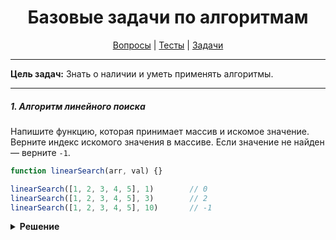 <div align="center">

# Базовые задачи по алгоритмам

[Вопросы](https://github.com/dollaween/javascript-questions)
|
[Тесты](https://github.com/dollaween/javascript-tests)
|
[Задачи](https://github.com/dollaween/javascript-tasks)

</div>

---

**Цель задач:** Знать о наличии и уметь применять алгоритмы.

---

##### 1. Алгоритм линейного поиска
Напишите функцию, которая принимает массив и искомое значение. Верните индекс искомого значения в массиве. Если значение не найден — верните `-1`.

```javascript
function linearSearch(arr, val) {}

linearSearch([1, 2, 3, 4, 5], 1)        // 0
linearSearch([1, 2, 3, 4, 5], 3)        // 2
linearSearch([1, 2, 3, 4, 5], 10)       // -1
```

<details><summary><b>Решение</b></summary>
<p>

```javascript
function linearSearch(arr, val) {
  for (let i = 0; i < arr.length; i++) {
    if (arr[i] === val) return i
  }
  return -1
}
```

</p>
</details>

